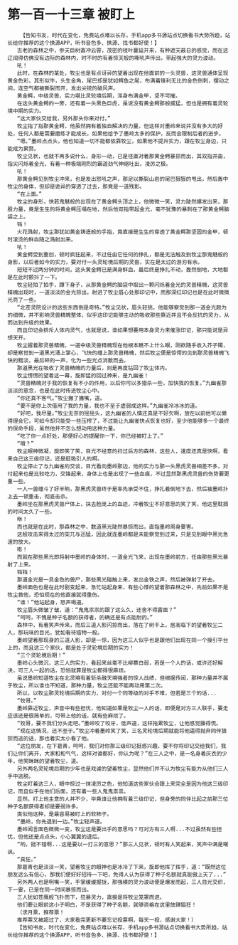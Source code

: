 # 第一百一十三章 被盯上
        【告知书友，时代在变化，免费站点难以长存，手机app多书源站点切换看书大势所趋，站长给你推荐的这个换源APP，听书音色多、换源、找书都好使！】
       古老的森林之中，参天巨树直冲云霄，茂密的枝叶蔓延开来，有种遮天蔽日的感觉，而在这辽阔得仿佛没有边际的森林内，时不时的有着惊天般的嘶吼声传出，带起强大的灵力波动。
       吼！
       此时，在森林的某处，牧尘也是有点讶异的望着出现在他面前的一头灵兽，这灵兽通体呈现黄金色彩，其形似牛，头生金角，尾巴却是犹如鳄鱼之尾，布满着锋利无比的金色倒刺，摆动之间，连空气都被撕裂而开，发出尖锐的破风声。
       黄金鳄，中级灵兽，实力堪比灵轮境后期，浑身布满金甲，坚不可摧。
       在这头黄金鳄的一旁，还有着一头黑色巨虎，虽说没有黄金鳄那般威猛，但也是拥有着灵轮境中期的实力。
       “这大家伙交给我，另外那头你来对付。”
       牧尘指了指那黄金鳄，他虽然拥有着独自解决的力量，但这样对墨岭来说并没有多大的好处，任何人都是需要磨练才能成长，如果他给予了墨岭太多的保护，反而会限制后者的进步。
       “嗯。”墨岭点点头，他也知道一切不能都依靠牧尘，如果他不提升实力，跟在牧尘身边，只能成为累赘。
       牧尘见状，也就不再多说什么，身形一动，已是径直对着那黄金鳄暴掠而出，其双指并曲，指尖闪烁着金光，有着一种极端刚烈的霸道劲气伸缩吐出，凌厉之极。
       吼！
       那黄金鳄见到牧尘冲来，也是发出怒吼之声，那足以撕裂山岩的尾巴狠狠的甩出，然后轰中牧尘的身体，但却是诡异的穿透了过去，那竟是一道残影。
       “在上面。”
       牧尘的身形，快若鬼魅般的出现在了黄金鳄头顶之上，他微微一笑，灵力陡然爆发出来，那股力量，竟是生生的将黄金鳄压塌在地，然后他双指带起金光，毫不犹豫的暴刺在了那黄金鳄脑袋之上。
       铛！
       火花溅射，牧尘那犹如黄金铸造般的手指，竟直接是生生的穿透了黄金鳄那坚固的金甲，顿时滚烫的鲜血随之溅射出来。
       吼！
       黄金鳄受到重创，顿时疯狂起来，不过任由它任何的挣扎，都是无法触及到牧尘那鬼魅般的身影，以后者如今的实力，要对付一头灵轮境后期的灵兽，实在是太过的游刃有余。
       短短不过两分钟的时间，这头黄金鳄已是满身鲜血，最后终是挣扎不动，轰然倒地，大地都是在此时颤抖了一下。
       牧尘轻拍了拍手，蹲下身子，从那黄金鳄的脑袋中取出一颗闪烁着金光的灵兽精魄，这灵兽精魄出现时，一道淡淡的金光掠出，射进了牧尘眉心处那印记中，而那深红印记也是在此时微微光亮了一些。
       “北苍灵院设计的这些东西倒是奇特。”牧尘见状，眉头轻挑，他能够察觉到那一道金光颇为的细微，并不影响灵兽精魄整体，似乎这印记能够主动的吸收那些靠近并且不会反抗的灵力，从而达到升级的效果。
       而且印记会排斥人体内灵气，也就是说，谁如果想要用本身灵力来催涨印记，那只能说是异想天开。
       牧尘握着那灵兽精魄，一道中级灵兽精魄现在他根本瞧不上什么眼，刚欲随手收入芥子镯，却是察觉到一道黑光涌上掌心，飞快的缠上那灵兽精魄，然后牧尘便是惊愕的见到那灵兽精魄飞快的黯淡，最后砰的一声，化为一些光点消散而去。
       那道黑光在吸收了灵兽精魄的力量后，则是再度钻回了牧尘体内。
       牧尘愣愣的望着这一幕，旋即猛的回过神来，是九幽雀！
       “灵兽精魄对于我的恢复有不小的作用，以后你可以多猎杀一些，加快我的恢复。”九幽雀那淡淡的意念，也是在此时传进牧尘心中。
       “你还真不客气。”牧尘撇了撇嘴，道。
       “要不是你上次借用了我的力量，我也不至于虚弱成这样。”九幽雀冷冰冰的道。
       “好吧，我尽量。”牧尘无奈的摇摇头，这九幽雀的人情还真是不好欠啊，放在以前他可以懒得理会它，可如今却只能受一些压榨了，不过能让九幽雀快点恢复也好，至少他能够多一个最终的保命手段，虽然他并不怎么想动用这种力量。
       “吃了你一点好处，那便好心的提醒你一下，你已经被盯上了。”
       “哦？”
       牧尘眼神微凝，旋即笑了笑，目光不经意的扫过后方的森林，这些人，速度还真是快啊，看来自己这三级印记，还是挺吸引人的啊。
       牧尘停止了与九幽雀的交谈，目光看向墨岭那边，他的实力与那一头黑虎灵兽相差不多，对付起来也是比较吃力，交锋起来，身体上也是出现了一些血痕，不过显然那黑虎灵兽的伤势要更重一些。
       一人一兽缠斗了好半晌，那黑虎灵兽终于是率先承受不住，挣扎着倒地下去，然后被墨岭扑上去一顿重击，彻底击杀。
       墨岭坐在那黑虎灵兽尸体上，抹去脸庞上的血迹，冲着牧尘不好意思的笑了笑，他这里耽搁的时间太久了一些。
       咻！
       而也就是在此时，那森林之中，数道黑光陡然暴掠而出，直指墨岭周身要害。
       这般攻击来得太过的突兀与迅猛，因此就连墨岭都是未能察觉到过来，只是见到眼中黑光急速的放大。
       嘭！
       而就在那些黑光即将射中墨岭的身体时，一道金光飞来，出现在墨岭前方，任由那些黑光暴射了上来。
       铛铛！
       那道金光是一具金色的兽尸，那些黑光碰触上来，发出金铁之声，然后被弹射了开去。
       墨岭面色也是在此时剧变起来，急忙站起身来，有些心悸的望着那森林之中，先前如果不是牧尘救他，恐怕现在的他直接就得重伤。
       “谁！”他站起身，怒声喝道。
       牧尘眉头微皱了皱，道：“鬼鬼祟祟的跟了这么久，还舍不得露面？”
       “呵呵，不愧是种子名额的获得者，的确还是有点能耐的。”
       森林中，有着笑声传来，而后三道人影闪掠而出，落在了树干上，居高临下的望着牧尘二人，那玩味的目光，犹如看待猎物一般。
       墨岭望着那现身的三道人影，却是一惊，因为这三人似乎也是跟他们出现在同一个接引平台上的，而且这三个家伙，都是处于灵轮境后期的实力！
       “三个灵轮境后期！”
       墨岭心头微沉，这三人的实力，看起来丝毫不比柳慕白弱，若是一个人的话，或许还好解决，可三人一起的话，恐怕就算是牧尘都得很麻烦。
       虽说墨岭知道牧尘在北灵境有着斩杀融天境强者的惊人战绩，但根据传闻，那种力量并不属于牧尘，所以谁也不知道，那种力量，牧尘还能不能再动用第二次。
       所以，以牧尘那灵轮境后期的实力，对付一个同等级的对手不难，但若是三个的话...
       “牧哥。”
       墨岭靠近牧尘，声音中有些担忧，他知道如果是牧尘一人的话，即便是对方三人联手，要走应该还是很简单的，可带上他的话，就有些麻烦了。
       “牧哥，要不我们分头走吧。”墨岭咬了咬牙，低声道，这样拖累牧尘，让他感觉臊得慌。
       “现在这情况，还不至于。”牧尘冲着墨岭笑了笑，三名灵轮境后期就能将他逼得抛弃同伴狼狈而逃的话，那也着实太小看了他。
       “这位朋友，在下葛青，呵呵，我们对你那三级印记挺感兴趣，要不你将印记交给我们，我们让你们离开，大家和和气气，这样对谁都好，你认为呢？”在三人之中，是一名身着灰衣的少年，他笑眯眯的望着牧尘，道。
       另外两名灵轮境后期的少年也是戏谑的望着牧尘，显然他们并不认为牧尘有能力从他们三人手中逃脱。
       牧尘盯着这三人，眼中掠过一抹凌厉之色，他知道这些家伙会跟上来完全是因为他这三级印记，而且似乎在他们后面，还有着一些人鬼鬼祟祟。
       显然，打上他主意的人并不少，毕竟谁让他拥有着三级印记，但身旁的同伴比起之前那三位种子名额获得者却是要弱许多。
       类似他这种，是最容易被盯上的软柿子。
       “墨岭，你先退到一边。”牧尘轻声道。
       墨岭闻言面色微微一变，牧尘这是要出手的意思吗？可对方有三人啊...不过虽然有些担忧，但他还是点点头，小心翼翼的退后。
       “哟，挺不错啊...这是要以一打三的意思？”那三人见状，顿时有人笑起来，笑声中满是嘲讽。
       “真狂。”
       那葛青也是淡淡一笑，望着牧尘的眼神也是冰冷了下来，旋即他挥了挥手，道：“既然这位朋友这么有信心，那我们便好好招待一下吧，免得人认为获得了种子名额就真能傲上天了...”
       另外两人也是咧嘴一笑，手掌缓缓握拢，那强横的灵力波动便是爆发而起，三人目光交织，下一霎，已是在同一时间暴掠而出。
       三人犹如苍鹰般飞扑而下，狂暴灵力，直接是将牧尘笼罩而进。
       他们要让眼前这小子明白，不是获得了种子名额，就够资格在这里放肆猖狂！
       （求月票，推荐票！
       推荐票又被超过了，大家看完更新不要忘记投票啊，每天一投，感谢大家！）
       【告知书友，时代在变化，免费站点难以长存，手机app多书源站点切换看书大势所趋，站长给你推荐的这个换源APP，听书音色多、换源、找书都好使！】